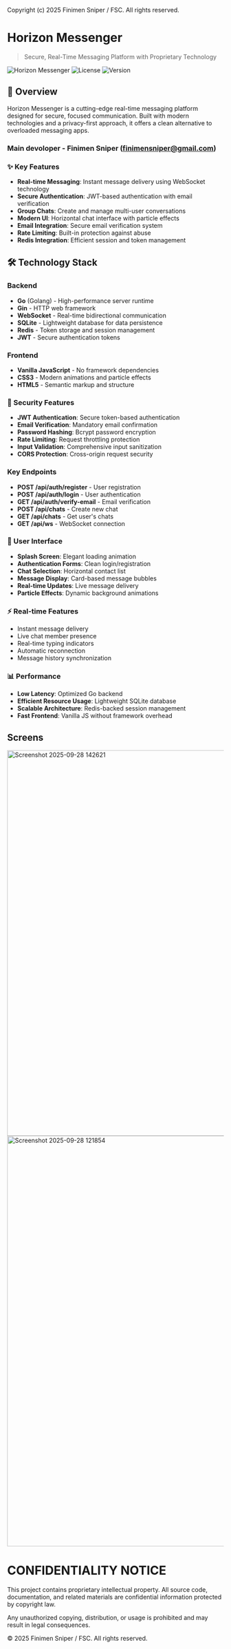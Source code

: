 Copyright (c) 2025 Finimen Sniper / FSC. All rights reserved.

# Horizon Messenger

> Secure, Real-Time Messaging Platform with Proprietary Technology

![Horizon Messenger](https://img.shields.io/badge/Status-Active-success)
![License](https://img.shields.io/badge/License-Proprietary-red)
![Version](https://img.shields.io/badge/Version-1.0-blue)

## 🚀 Overview

Horizon Messenger is a cutting-edge real-time messaging platform designed for secure, focused communication. Built with modern technologies and a privacy-first approach, it offers a clean alternative to overloaded messaging apps.

### Main devoloper - Finimen Sniper (finimensniper@gmail.com)

### ✨ Key Features

- **Real-time Messaging**: Instant message delivery using WebSocket technology
- **Secure Authentication**: JWT-based authentication with email verification
- **Group Chats**: Create and manage multi-user conversations
- **Modern UI**: Horizontal chat interface with particle effects
- **Email Integration**: Secure email verification system
- **Rate Limiting**: Built-in protection against abuse
- **Redis Integration**: Efficient session and token management

## 🛠 Technology Stack

### Backend
- **Go** (Golang) - High-performance server runtime
- **Gin** - HTTP web framework
- **WebSocket** - Real-time bidirectional communication
- **SQLite** - Lightweight database for data persistence
- **Redis** - Token storage and session management
- **JWT** - Secure authentication tokens

### Frontend
- **Vanilla JavaScript** - No framework dependencies
- **CSS3** - Modern animations and particle effects
- **HTML5** - Semantic markup and structure

### 🔐 Security Features
- **JWT Authentication**: Secure token-based authentication
- **Email Verification**: Mandatory email confirmation
- **Password Hashing**: Bcrypt password encryption
- **Rate Limiting**: Request throttling protection
- **Input Validation**: Comprehensive input sanitization
- **CORS Protection**: Cross-origin request security

### Key Endpoints
- **POST /api/auth/register** - User registration
- **POST /api/auth/login** - User authentication
- **GET /api/auth/verify-email** - Email verification
- **POST /api/chats** - Create new chat
- **GET /api/chats** - Get user's chats
- **GET /api/ws** - WebSocket connection

### 🎨 User Interface
- **Splash Screen**: Elegant loading animation
- **Authentication Forms**: Clean login/registration
- **Chat Selection**: Horizontal contact list
- **Message Display**: Card-based message bubbles
- **Real-time Updates**: Live message delivery
- **Particle Effects**: Dynamic background animations

### ⚡ Real-time Features
- Instant message delivery
- Live chat member presence
- Real-time typing indicators
- Automatic reconnection
- Message history synchronization

### 📊 Performance
- **Low Latency**: Optimized Go backend
- **Efficient Resource Usage**: Lightweight SQLite database
- **Scalable Architecture**: Redis-backed session management
- **Fast Frontend**: Vanilla JS without framework overhead

## Screens
<img width="1913" height="896" alt="Screenshot 2025-09-28 142621" src="https://github.com/user-attachments/assets/071c492d-0c9a-4323-813c-8ef1b0d139e6" />
<img width="1907" height="954" alt="Screenshot 2025-09-28 121854" src="https://github.com/user-attachments/assets/064410e2-3bd5-4064-8a74-643f98955fba" />


# CONFIDENTIALITY NOTICE

This project contains proprietary intellectual property.
All source code, documentation, and related materials are
confidential information protected by copyright law.

Any unauthorized copying, distribution, or usage is
prohibited and may result in legal consequences.

© 2025 Finimen Sniper / FSC. All rights reserved.
